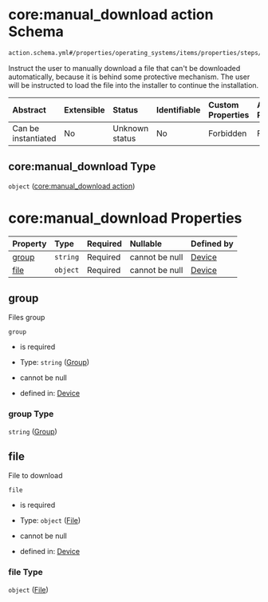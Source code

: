 # core:manual_download action Schema

```txt
action.schema.yml#/properties/operating_systems/items/properties/steps/items/properties/actions/items/properties/core:manual_download
```

Instruct the user to manually download a file that can't be downloaded automatically, because it is behind some protective mechanism. The user will be instructed to load the file into the installer to continue the installation.

| Abstract            | Extensible | Status         | Identifiable | Custom Properties | Additional Properties | Access Restrictions | Defined In                                                          |
| :------------------ | :--------- | :------------- | :----------- | :---------------- | :-------------------- | :------------------ | :------------------------------------------------------------------ |
| Can be instantiated | No         | Unknown status | No           | Forbidden         | Forbidden             | none                | [device.schema.json*](../device.schema.json "open original schema") |

## core:manual_download Type

`object` ([core:manual_download action](device-properties-operating-systems-operating-system-properties-steps-step-properties-group-step-action-properties-coremanual_download-action.md))

# core:manual_download Properties

| Property        | Type     | Required | Nullable       | Defined by                                                                                                                                                                                                                                                                                                                           |
| :-------------- | :------- | :------- | :------------- | :----------------------------------------------------------------------------------------------------------------------------------------------------------------------------------------------------------------------------------------------------------------------------------------------------------------------------------- |
| [group](#group) | `string` | Required | cannot be null | [Device](device-properties-operating-systems-operating-system-properties-steps-step-properties-group-step-action-properties-coremanual_download-action-properties-group.md "action.schema.yml#/properties/operating_systems/items/properties/steps/items/properties/actions/items/properties/core:manual_download/properties/group") |
| [file](#file)   | `object` | Required | cannot be null | [Device](device-properties-operating-systems-operating-system-properties-steps-step-properties-group-step-action-properties-coremanual_download-action-properties-file.md "action.schema.yml#/properties/operating_systems/items/properties/steps/items/properties/actions/items/properties/core:manual_download/properties/file")   |

## group

Files group

`group`

*   is required

*   Type: `string` ([Group](device-properties-operating-systems-operating-system-properties-steps-step-properties-group-step-action-properties-coremanual_download-action-properties-group.md))

*   cannot be null

*   defined in: [Device](device-properties-operating-systems-operating-system-properties-steps-step-properties-group-step-action-properties-coremanual_download-action-properties-group.md "action.schema.yml#/properties/operating_systems/items/properties/steps/items/properties/actions/items/properties/core:manual_download/properties/group")

### group Type

`string` ([Group](device-properties-operating-systems-operating-system-properties-steps-step-properties-group-step-action-properties-coremanual_download-action-properties-group.md))

## file

File to download

`file`

*   is required

*   Type: `object` ([File](device-properties-operating-systems-operating-system-properties-steps-step-properties-group-step-action-properties-coremanual_download-action-properties-file.md))

*   cannot be null

*   defined in: [Device](device-properties-operating-systems-operating-system-properties-steps-step-properties-group-step-action-properties-coremanual_download-action-properties-file.md "action.schema.yml#/properties/operating_systems/items/properties/steps/items/properties/actions/items/properties/core:manual_download/properties/file")

### file Type

`object` ([File](device-properties-operating-systems-operating-system-properties-steps-step-properties-group-step-action-properties-coremanual_download-action-properties-file.md))
